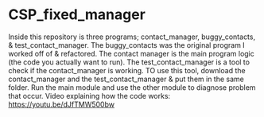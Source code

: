 # CSP_fixed_manager
Inside this repository is three programs; contact_manager, buggy_contacts, & test_contact_manager. The buggy_contacts was the original program I worked off of & refactored. The contact manager is the main program logic (the code you actually want to run). The test_contact_manager is a tool to check if the contact_manager is working. TO use this tool, download the contact_manager and the test_contact_manager & put them in the same folder. Run the main module and use the other module to diagnose problem that occur.
Video explaining how the code works: https://youtu.be/dJfTMW500bw
